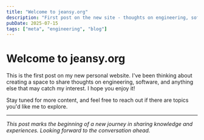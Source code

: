 ```yaml
---
title: "Welcome to jeansy.org"
description: "First post on the new site - thoughts on engineering, software, and anything else I choose"
pubDate: 2025-07-15
tags: ["meta", "engineering", "blog"]
---
```


# Welcome to jeansy.org

This is the first post on my new personal website. I've been thinking about creating a space to share thoughts on engineering, software, and anything else that may catch my interest. I hope you enjoy it!

Stay tuned for more content, and feel free to reach out if there are topics you'd like me to explore.

---

*This post marks the beginning of a new journey in sharing knowledge and experiences. Looking forward to the conversation ahead.*